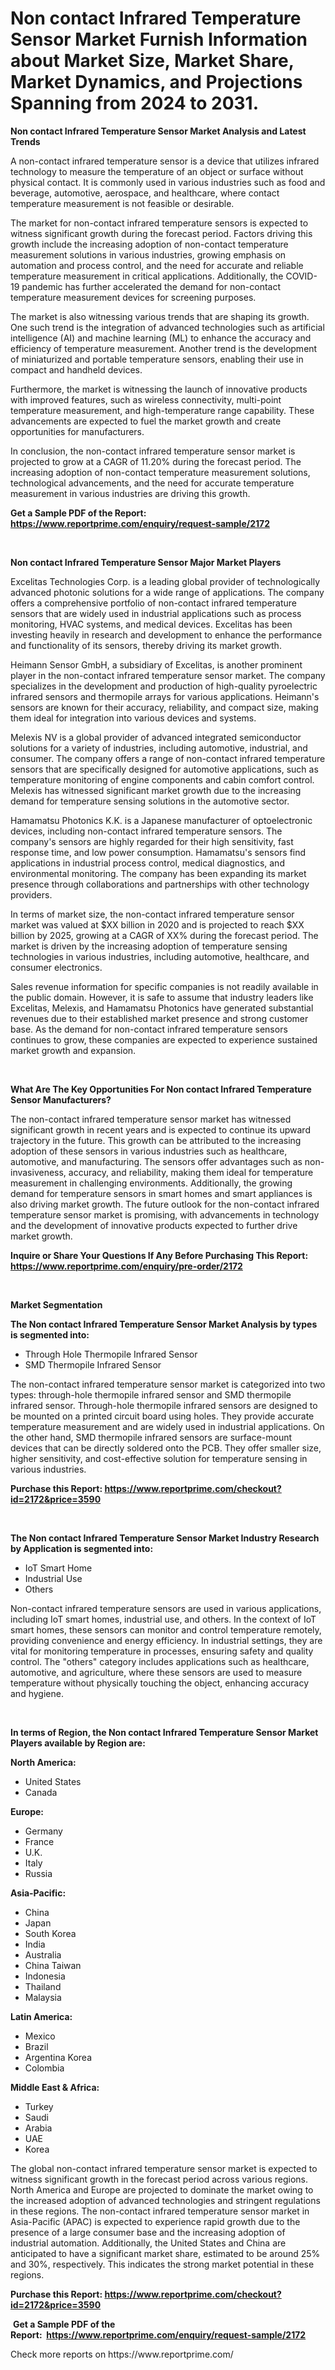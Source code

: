 <p><h1>Non contact Infrared Temperature Sensor Market Furnish Information about Market Size, Market Share, Market Dynamics, and Projections Spanning from 2024 to 2031.</h1></p><p><strong>Non contact Infrared Temperature Sensor Market Analysis and Latest Trends</strong></p>
<p><p>A non-contact infrared temperature sensor is a device that utilizes infrared technology to measure the temperature of an object or surface without physical contact. It is commonly used in various industries such as food and beverage, automotive, aerospace, and healthcare, where contact temperature measurement is not feasible or desirable.</p><p>The market for non-contact infrared temperature sensors is expected to witness significant growth during the forecast period. Factors driving this growth include the increasing adoption of non-contact temperature measurement solutions in various industries, growing emphasis on automation and process control, and the need for accurate and reliable temperature measurement in critical applications. Additionally, the COVID-19 pandemic has further accelerated the demand for non-contact temperature measurement devices for screening purposes.</p><p>The market is also witnessing various trends that are shaping its growth. One such trend is the integration of advanced technologies such as artificial intelligence (AI) and machine learning (ML) to enhance the accuracy and efficiency of temperature measurement. Another trend is the development of miniaturized and portable temperature sensors, enabling their use in compact and handheld devices.</p><p>Furthermore, the market is witnessing the launch of innovative products with improved features, such as wireless connectivity, multi-point temperature measurement, and high-temperature range capability. These advancements are expected to fuel the market growth and create opportunities for manufacturers.</p><p>In conclusion, the non-contact infrared temperature sensor market is projected to grow at a CAGR of 11.20% during the forecast period. The increasing adoption of non-contact temperature measurement solutions, technological advancements, and the need for accurate temperature measurement in various industries are driving this growth.</p></p>
<p><strong>Get a Sample PDF of the Report:&nbsp; <a href="https://www.reportprime.com/enquiry/request-sample/2172">https://www.reportprime.com/enquiry/request-sample/2172</a></strong></p>
<p>&nbsp;</p>
<p><strong>Non contact Infrared Temperature Sensor Major Market Players</strong></p>
<p><p>Excelitas Technologies Corp. is a leading global provider of technologically advanced photonic solutions for a wide range of applications. The company offers a comprehensive portfolio of non-contact infrared temperature sensors that are widely used in industrial applications such as process monitoring, HVAC systems, and medical devices. Excelitas has been investing heavily in research and development to enhance the performance and functionality of its sensors, thereby driving its market growth.</p><p>Heimann Sensor GmbH, a subsidiary of Excelitas, is another prominent player in the non-contact infrared temperature sensor market. The company specializes in the development and production of high-quality pyroelectric infrared sensors and thermopile arrays for various applications. Heimann's sensors are known for their accuracy, reliability, and compact size, making them ideal for integration into various devices and systems.</p><p>Melexis NV is a global provider of advanced integrated semiconductor solutions for a variety of industries, including automotive, industrial, and consumer. The company offers a range of non-contact infrared temperature sensors that are specifically designed for automotive applications, such as temperature monitoring of engine components and cabin comfort control. Melexis has witnessed significant market growth due to the increasing demand for temperature sensing solutions in the automotive sector.</p><p>Hamamatsu Photonics K.K. is a Japanese manufacturer of optoelectronic devices, including non-contact infrared temperature sensors. The company's sensors are highly regarded for their high sensitivity, fast response time, and low power consumption. Hamamatsu's sensors find applications in industrial process control, medical diagnostics, and environmental monitoring. The company has been expanding its market presence through collaborations and partnerships with other technology providers.</p><p>In terms of market size, the non-contact infrared temperature sensor market was valued at $XX billion in 2020 and is projected to reach $XX billion by 2025, growing at a CAGR of XX% during the forecast period. The market is driven by the increasing adoption of temperature sensing technologies in various industries, including automotive, healthcare, and consumer electronics.</p><p>Sales revenue information for specific companies is not readily available in the public domain. However, it is safe to assume that industry leaders like Excelitas, Melexis, and Hamamatsu Photonics have generated substantial revenues due to their established market presence and strong customer base. As the demand for non-contact infrared temperature sensors continues to grow, these companies are expected to experience sustained market growth and expansion.</p></p>
<p>&nbsp;</p>
<p><strong>What Are The Key Opportunities For Non contact Infrared Temperature Sensor Manufacturers?</strong></p>
<p><p>The non-contact infrared temperature sensor market has witnessed significant growth in recent years and is expected to continue its upward trajectory in the future. This growth can be attributed to the increasing adoption of these sensors in various industries such as healthcare, automotive, and manufacturing. The sensors offer advantages such as non-invasiveness, accuracy, and reliability, making them ideal for temperature measurement in challenging environments. Additionally, the growing demand for temperature sensors in smart homes and smart appliances is also driving market growth. The future outlook for the non-contact infrared temperature sensor market is promising, with advancements in technology and the development of innovative products expected to further drive market growth.</p></p>
<p><strong>Inquire or Share Your Questions If Any Before Purchasing This Report: <a href="https://www.reportprime.com/enquiry/pre-order/2172">https://www.reportprime.com/enquiry/pre-order/2172</a></strong></p>
<p>&nbsp;</p>
<p><strong>Market Segmentation</strong></p>
<p><strong>The Non contact Infrared Temperature Sensor Market Analysis by types is segmented into:</strong></p>
<p><ul><li>Through Hole Thermopile Infrared Sensor</li><li>SMD Thermopile Infrared Sensor</li></ul></p>
<p><p>The non-contact infrared temperature sensor market is categorized into two types: through-hole thermopile infrared sensor and SMD thermopile infrared sensor. Through-hole thermopile infrared sensors are designed to be mounted on a printed circuit board using holes. They provide accurate temperature measurement and are widely used in industrial applications. On the other hand, SMD thermopile infrared sensors are surface-mount devices that can be directly soldered onto the PCB. They offer smaller size, higher sensitivity, and cost-effective solution for temperature sensing in various industries.</p></p>
<p><strong>Purchase this Report:&nbsp;<a href="https://www.reportprime.com/checkout?id=2172&price=3590">https://www.reportprime.com/checkout?id=2172&price=3590</a></strong></p>
<p>&nbsp;</p>
<p><strong>The Non contact Infrared Temperature Sensor Market Industry Research by Application is segmented into:</strong></p>
<p><ul><li>IoT Smart Home</li><li>Industrial Use</li><li>Others</li></ul></p>
<p><p>Non-contact infrared temperature sensors are used in various applications, including IoT smart homes, industrial use, and others. In the context of IoT smart homes, these sensors can monitor and control temperature remotely, providing convenience and energy efficiency. In industrial settings, they are vital for monitoring temperature in processes, ensuring safety and quality control. The "others" category includes applications such as healthcare, automotive, and agriculture, where these sensors are used to measure temperature without physically touching the object, enhancing accuracy and hygiene.</p></p>
<p>&nbsp;</p>
<p><strong>In terms of Region, the Non contact Infrared Temperature Sensor Market Players available by Region are:</strong></p>
<p>
    <p> <strong> North America: </strong>
        <ul>
            <li>United States</li>
            <li>Canada</li>
        </ul>
        </p> 
    <p> <strong> Europe: </strong>
        <ul>
            <li>Germany</li>
            <li>France</li>
            <li>U.K.</li>
            <li>Italy</li>
            <li>Russia</li>
        </ul>
        </p> 
    <p> <strong> Asia-Pacific: </strong>
        <ul>
            <li>China</li>
            <li>Japan</li>
            <li>South Korea</li>
            <li>India</li>
            <li>Australia</li>
            <li>China Taiwan</li>
            <li>Indonesia</li>
            <li>Thailand</li>
            <li>Malaysia</li>
        </ul>
        </p> 
    <p> <strong> Latin America: </strong>
        <ul>
            <li>Mexico</li>
            <li>Brazil</li>
            <li>Argentina Korea</li>
            <li>Colombia</li>
        </ul>
        </p> 
    <p> <strong> Middle East & Africa: </strong>
        <ul>
            <li>Turkey</li>
            <li>Saudi</li>
            <li>Arabia</li>
            <li>UAE</li>
            <li>Korea</li>
        </ul>
    </p>
    </p>
<p><p>The global non-contact infrared temperature sensor market is expected to witness significant growth in the forecast period across various regions. North America and Europe are projected to dominate the market owing to the increased adoption of advanced technologies and stringent regulations in these regions. The non-contact infrared temperature sensor market in Asia-Pacific (APAC) is expected to experience rapid growth due to the presence of a large consumer base and the increasing adoption of industrial automation. Additionally, the United States and China are anticipated to have a significant market share, estimated to be around 25% and 30%, respectively. This indicates the strong market potential in these regions.</p></p>
<p><strong>Purchase this Report: <a href="https://www.reportprime.com/checkout?id=2172&price=3590">https://www.reportprime.com/checkout?id=2172&price=3590</a></strong></p>
<p>&nbsp;<strong>Get a Sample PDF of the Report:&nbsp;&nbsp;<a href="https://www.reportprime.com/enquiry/request-sample/2172">https://www.reportprime.com/enquiry/request-sample/2172</a></strong></p>
<p><strong></strong></p>
<p>Check more reports on https://www.reportprime.com/</p>